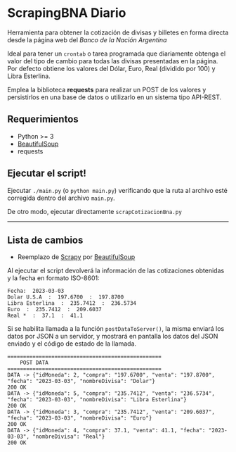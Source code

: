 # ScrapingBNA Diario
Herramienta para obtener la cotización de divisas y billetes en forma directa desde la página web del *Banco de la Nación Argentina*

Ideal para tener un `crontab` o tarea programada que diariamente obtenga el valor del tipo de cambio para todas las divisas presentadas en la página.
Por defecto obtiene los valores del Dólar, Euro, Real (dividido por 100) y Libra Esterlina.

Emplea la biblioteca **requests** para realizar un POST de los valores y persistirlos en una base de datos o utilizarlo en un sistema tipo API-REST.


## Requerimientos

- Python >= 3
- [BeautifulSoup]
- requests

## Ejecutar el script!

Ejecutar `./main.py` (o `python main.py`) verificando que la ruta al archivo esté corregida dentro del archivo `main.py`.

De otro modo, ejecutar directamente `scrapCotizacionBna.py`

----
## Lista de cambios
- Reemplazo de [Scrapy] por [BeautifulSoup]

Al ejecutar el script devolverá la información de las cotizaciones obtenidas y la fecha en formato ISO-8601:
```
Fecha:  2023-03-03
Dolar U.S.A  :  197.6700  :  197.8700
Libra Esterlina  :  235.7412  :  236.5734
Euro  :  235.7412  :  209.6037
Real *  :  37.1  :  41.1
```

Si se habilita llamada a la función `postDataToServer()`, la misma enviará los datos por JSON a un servidor, y mostrará en pantalla los datos del JSON enviado y el código de estado de la llamada.
```
=================================================
    POST DATA    
=================================================
DATA -> {"idMoneda": 2, "compra": "197.6700", "venta": "197.8700", "fecha": "2023-03-03", "nombreDivisa": "Dolar"}
200 OK
DATA -> {"idMoneda": 5, "compra": "235.7412", "venta": "236.5734", "fecha": "2023-03-03", "nombreDivisa": "Libra Esterlina"}
200 OK
DATA -> {"idMoneda": 3, "compra": "235.7412", "venta": "209.6037", "fecha": "2023-03-03", "nombreDivisa": "Euro"}
200 OK
DATA -> {"idMoneda": 4, "compra": 37.1, "venta": 41.1, "fecha": "2023-03-03", "nombreDivisa": "Real"}
200 OK
```

[//]: #
   [Scrapy]: <https://scrapy.org>
   [BeautifulSoup]: <https://scrapy.org>
